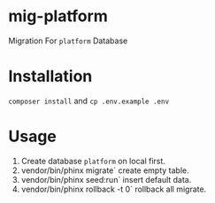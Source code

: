 # mig-platform

Migration For `platform` Database

# Installation

`composer install` and `cp .env.example .env`

# Usage

1. Create database `platform` on local first.
2. vendor/bin/phinx migrate` create empty table.
3. vendor/bin/phinx seed:run` insert default data.
4. vendor/bin/phinx rollback -t 0` rollback all migrate.
